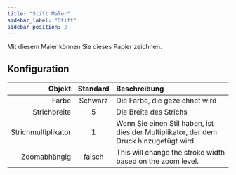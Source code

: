 ```yaml
---
title: "Stift Maler"
sidebar_label: "Stift"
sidebar_position: 2
---
```



Mit diesem Maler können Sie dieses Papier zeichnen.

## Konfiguration

|              Objekt | Standard | Beschreibung                                                                          |
| -------------------:|:--------:|:------------------------------------------------------------------------------------- |
|               Farbe | Schwarz  | Die Farbe, die gezeichnet wird                                                        |
|        Strichbreite |    5     | Die Breite des Strichs                                                                |
| Strichmultiplikator |    1     | Wenn Sie einen Stil haben, ist dies der Multiplikator, der dem Druck hinzugefügt wird |
|        Zoomabhängig |  falsch  | This will change the stroke width based on the zoom level.                            |
